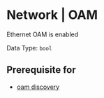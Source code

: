 # Network | OAM

Ethernet OAM is enabled

Data Type:  `bool`

## Prerequisite for

- [oam discovery](../discovery-reference/box/oam.md)
